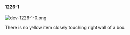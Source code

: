#### 1226-1
![dev-1226-1-0.png](https://github.com/lil-lab/nlvr/raw/master/nlvr/dev/images/3/dev-1226-1-0.png "dev-1226-1-0.png")

There is no yellow item closely touching right wall of a box.